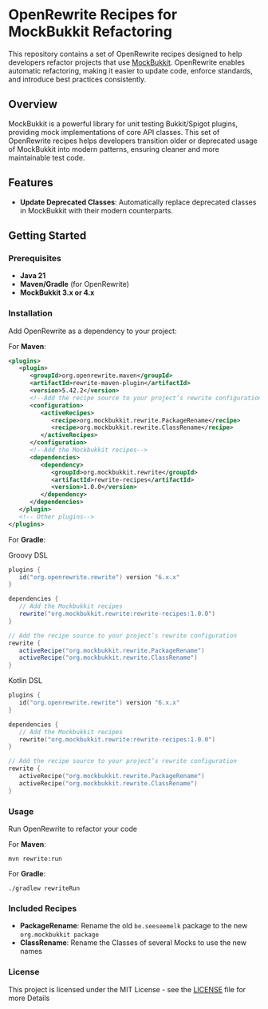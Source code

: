 # OpenRewrite Recipes for MockBukkit Refactoring

This repository contains a set of OpenRewrite recipes designed to help developers refactor projects that use [MockBukkit](https://github.com/Mockbukkit/MockBukkit). OpenRewrite enables automatic refactoring, making it easier to update code, enforce standards, and introduce best practices consistently.

## Overview

MockBukkit is a powerful library for unit testing Bukkit/Spigot plugins, providing mock implementations of core API classes. This set of OpenRewrite recipes helps developers transition older or deprecated usage of MockBukkit into modern patterns, ensuring cleaner and more maintainable test code.

## Features

- **Update Deprecated Classes**: Automatically replace deprecated classes in MockBukkit with their modern counterparts.

## Getting Started

### Prerequisites

- **Java 21**
- **Maven/Gradle** (for OpenRewrite)
- **MockBukkit 3.x or 4.x**

### Installation

Add OpenRewrite as a dependency to your project:

For **Maven**:

```xml
<plugins>
   <plugin>
      <groupId>org.openrewrite.maven</groupId>
      <artifactId>rewrite-maven-plugin</artifactId>
      <version>5.42.2</version>
      <!--Add the recipe source to your project’s rewrite configuration-->
      <configuration>
         <activeRecipes>
            <recipe>org.mockbukkit.rewrite.PackageRename</recipe>
            <recipe>org.mockbukkit.rewrite.ClassRename</recipe>
         </activeRecipes>
      </configuration>
      <!--Add the Mockbukkit recipes-->
      <dependencies>
         <dependency>
            <groupId>org.mockbukkit.rewrite</groupId>
            <artifactId>rewrite-recipes</artifactId>
            <version>1.0.0</version>
         </dependency>
      </dependencies>
   </plugin>
   <!-- Other plugins-->
</plugins>
```

For **Gradle**:

Groovy DSL
```groovy
plugins {
   id("org.openrewrite.rewrite") version "6.x.x"
}

dependencies {
   // Add the Mockbukkit recipes
   rewrite("org.mockbukkit.rewrite:rewrite-recipes:1.0.0")
}

// Add the recipe source to your project’s rewrite configuration
rewrite {
   activeRecipe("org.mockbukkit.rewrite.PackageRename")
   activeRecipe("org.mockbukkit.rewrite.ClassRename")
}
```

Kotlin DSL
```kotlin
plugins {
   id("org.openrewrite.rewrite") version "6.x.x"
}

dependencies {
   // Add the Mockbukkit recipes
   rewrite("org.mockbukkit.rewrite:rewrite-recipes:1.0.0")
}

// Add the recipe source to your project’s rewrite configuration
rewrite {
   activeRecipe("org.mockbukkit.rewrite.PackageRename")
   activeRecipe("org.mockbukkit.rewrite.ClassRename")
}
```

### Usage
Run OpenRewrite to refactor your code
   
   For **Maven**:
   ```shell
   mvn rewrite:run
   ```
   For **Gradle**:
   ```shell
   ./gradlew rewriteRun
   ```
   
### Included Recipes

- **PackageRename**: Rename the old `be.seeseemelk` package 
  to the new `org.mockbukkit package`
- **ClassRename**: Rename the Classes of several Mocks to use the new names

### License

This project is licensed under the MIT License - see the [LICENSE](LICENSE) file for more Details